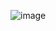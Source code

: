 ![image](https://github.com/itsr6/p3-arduino/assets/108914148/4552e527-ab81-4f52-b152-c654d7573b39)
